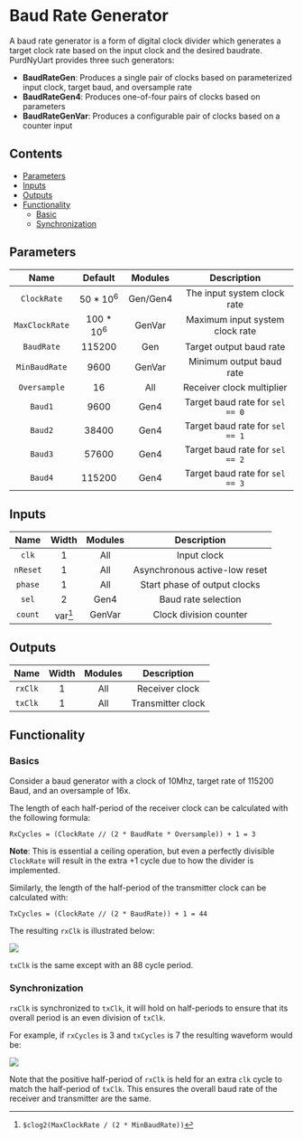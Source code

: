 # Baud Rate Generator

A baud rate generator is a form of digital clock divider which generates a
target clock rate based on the input clock and the desired baudrate. PurdNyUart
provides three such generators:
* **BaudRateGen**: Produces a single pair of clocks based on parameterized input
  clock, target baud, and oversample rate
* **BaudRateGen4**: Produces one-of-four pairs of clocks based on parameters
* **BaudRateGenVar**: Produces a configurable pair of clocks based on a counter
  input

## Contents
* [Parameters](#parameters)
* [Inputs](#inputs)
* [Outputs](#outputs)
* [Functionality](#functionality)
  * [Basic](#basics)
  * [Synchronization](#synchronization)

## Parameters
|      Name      | Default | Modules  |          Description            |
|      :--:      | :-----: | :-----:  |          :---------:            |
| `ClockRate`    |   50 * 10<sup>6</sup> | Gen/Gen4 | The input system clock rate |
| `MaxClockRate` |  100 * 10<sup>6</sup> | GenVar | Maximum input system clock rate |
| `BaudRate`     | 115200  |   Gen    | Target output baud rate         |
| `MinBaudRate`  |   9600  |  GenVar  | Minimum output baud rate        |
| `Oversample`   |    16   |   All    | Receiver clock multiplier       |
| `Baud1`        |   9600  |   Gen4   | Target baud rate for `sel == 0` |
| `Baud2`        |  38400  |   Gen4   | Target baud rate for `sel == 1` |
| `Baud3`        |  57600  |   Gen4   | Target baud rate for `sel == 2` |
| `Baud4`        | 115200  |   Gen4   | Target baud rate for `sel == 3` |

## Inputs
|    Name    |  Width  | Modules |          Description          |
|    :--:    |  :---:  | :-----: |          :---------:          |
|   `clk`    |    1    |   All   | Input clock                   |
|   `nReset` |    1    |   All   | Asynchronous active-low reset |
|   `phase`  |    1    |   All   | Start phase of output clocks  |
|   `sel`    |    2    |   Gen4  | Baud rate selection           |
|   `count`  | var[^1] |  GenVar | Clock division counter        |

[^1]: `$clog2(MaxClockRate / (2 * MinBaudRate))`

## Outputs

|    Name    |  Width  | Modules |          Description          |
|    :--:    |  :---:  | :-----: |          :---------:          |
|   `rxClk`  |    1    |   All   | Receiver clock                |
|   `txClk`  |    1    |   All   | Transmitter clock             |

## Functionality

### Basics

Consider a baud generator with a clock of 10Mhz, target rate of 115200 Baud,
and an oversample of 16x.

The length of each half-period of the receiver clock can be calculated with the
following formula:

```
RxCycles = (ClockRate // (2 * BaudRate * Oversample)) + 1 = 3
```

**Note**: This is essential a ceiling operation, but even a perfectly divisible
`ClockRate` will result in the extra +1 cycle due to how the divider is
implemented.

Similarly, the length of the half-period of the transmitter clock can be
calculated with:

```
TxCycles = (ClockRate // (2 * BaudRate)) + 1 = 44
```

The resulting `rxClk` is illustrated below:

<picture>
  <source media="(prefers-color-scheme: dark)" srcset="https://svg.wavedrom.com/github/NYU-Processor-Design/PurdNyUart/main/docs/waveforms/rxClkDark.json">
  <img src="https://svg.wavedrom.com/github/NYU-Processor-Design/PurdNyUart/main/docs/waveforms/rxClkLight.json">
</picture>

`txClk` is the same except with an 88 cycle period.

### Synchronization

`rxClk` is synchronized to `txClk`, it will hold on half-periods to ensure that
its overall period is an even division of `txClk`.

For example, if `rxCycles` is 3 and `txCycles` is 7 the resulting waveform
would be:

<picture>
  <source media="(prefers-color-scheme: dark)" srcset="https://svg.wavedrom.com/github/NYU-Processor-Design/PurdNyUart/main/docs/waveforms/syncDark.json">
  <img src="https://svg.wavedrom.com/github/NYU-Processor-Design/PurdNyUart/main/docs/waveforms/syncLight.json">
</picture>

Note that the positive half-period of `rxClk` is held for an extra `clk` cycle
to match the half-period of `txClk`. This ensures the overall baud rate of
the receiver and transmitter are the same.
